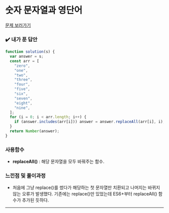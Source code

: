 # 숫자 문자열과 영단어

[문제 보러가기](https://school.programmers.co.kr/learn/courses/30/lessons/81301)

### :heavy_check_mark: 내가 푼 답안

```javascript
function solution(s) {
  var answer = s;
  const arr = [
    "zero",
    "one",
    "two",
    "three",
    "four",
    "five",
    "six",
    "seven",
    "eight",
    "nine",
  ];
  for (i = 0; i < arr.length; i++) {
    if (answer.includes(arr[i])) answer = answer.replaceAll(arr[i], i);
  }
  return Number(answer);
}
```

### 사용함수

- **replaceAll()** : 해당 문자열을 모두 바꿔주는 함수.

### 느낀점 및 풀이과정

- 처음에 그냥 replace()를 썼다가 해당하는 첫 문자열만 치환되고 나머지는 바뀌지 않는 오류가 발생했다. 기존에는 replace()만 있었는데 ES6+부터 replaceAll() 함수가 추가된 듯하다.

<hr/>
